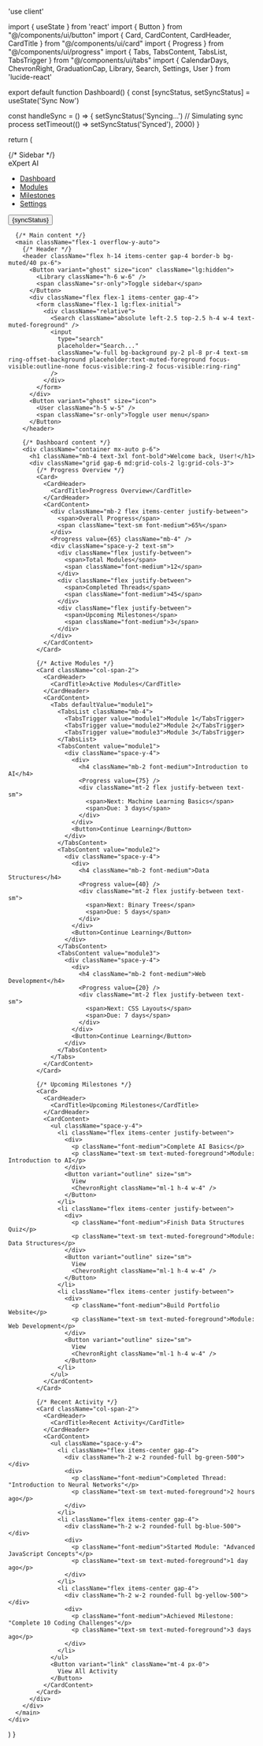 'use client'

import { useState } from 'react'
import { Button } from "@/components/ui/button"
import { Card, CardContent, CardHeader, CardTitle } from "@/components/ui/card"
import { Progress } from "@/components/ui/progress"
import { Tabs, TabsContent, TabsList, TabsTrigger } from "@/components/ui/tabs"
import { CalendarDays, ChevronRight, GraduationCap, Library, Search, Settings, User } from 'lucide-react'

export default function Dashboard() {
  const [syncStatus, setSyncStatus] = useState('Sync Now')

  const handleSync = () => {
    setSyncStatus('Syncing...')
    // Simulating sync process
    setTimeout(() => setSyncStatus('Synced'), 2000)
  }

  return (
    <div className="flex h-screen bg-background">
      {/* Sidebar */}
      <aside className="hidden w-64 border-r bg-muted/40 lg:block">
        <div className="flex h-full flex-col">
          <div className="flex h-14 items-center border-b px-4">
            <span className="text-lg font-semibold">eXpert AI</span>
          </div>
          <nav className="flex-1 overflow-y-auto p-2">
            <ul className="space-y-1">
              <li>
                <a className="flex items-center rounded-lg bg-primary px-4 py-2 text-primary-foreground" href="#">
                  <GraduationCap className="mr-2 h-5 w-5" />
                  Dashboard
                </a>
              </li>
              <li>
                <a className="flex items-center rounded-lg px-4 py-2 text-muted-foreground hover:bg-muted" href="#">
                  <Library className="mr-2 h-5 w-5" />
                  Modules
                </a>
              </li>
              <li>
                <a className="flex items-center rounded-lg px-4 py-2 text-muted-foreground hover:bg-muted" href="#">
                  <CalendarDays className="mr-2 h-5 w-5" />
                  Milestones
                </a>
              </li>
              <li>
                <a className="flex items-center rounded-lg px-4 py-2 text-muted-foreground hover:bg-muted" href="#">
                  <Settings className="mr-2 h-5 w-5" />
                  Settings
                </a>
              </li>
            </ul>
          </nav>
          <div className="border-t p-4">
            <Button className="w-full" onClick={handleSync}>
              {syncStatus}
            </Button>
          </div>
        </div>
      </aside>

      {/* Main content */}
      <main className="flex-1 overflow-y-auto">
        {/* Header */}
        <header className="flex h-14 items-center gap-4 border-b bg-muted/40 px-6">
          <Button variant="ghost" size="icon" className="lg:hidden">
            <Library className="h-6 w-6" />
            <span className="sr-only">Toggle sidebar</span>
          </Button>
          <div className="flex flex-1 items-center gap-4">
            <form className="flex-1 lg:flex-initial">
              <div className="relative">
                <Search className="absolute left-2.5 top-2.5 h-4 w-4 text-muted-foreground" />
                <input
                  type="search"
                  placeholder="Search..."
                  className="w-full bg-background py-2 pl-8 pr-4 text-sm ring-offset-background placeholder:text-muted-foreground focus-visible:outline-none focus-visible:ring-2 focus-visible:ring-ring"
                />
              </div>
            </form>
          </div>
          <Button variant="ghost" size="icon">
            <User className="h-5 w-5" />
            <span className="sr-only">Toggle user menu</span>
          </Button>
        </header>

        {/* Dashboard content */}
        <div className="container mx-auto p-6">
          <h1 className="mb-4 text-3xl font-bold">Welcome back, User!</h1>
          <div className="grid gap-6 md:grid-cols-2 lg:grid-cols-3">
            {/* Progress Overview */}
            <Card>
              <CardHeader>
                <CardTitle>Progress Overview</CardTitle>
              </CardHeader>
              <CardContent>
                <div className="mb-2 flex items-center justify-between">
                  <span>Overall Progress</span>
                  <span className="text-sm font-medium">65%</span>
                </div>
                <Progress value={65} className="mb-4" />
                <div className="space-y-2 text-sm">
                  <div className="flex justify-between">
                    <span>Total Modules</span>
                    <span className="font-medium">12</span>
                  </div>
                  <div className="flex justify-between">
                    <span>Completed Threads</span>
                    <span className="font-medium">45</span>
                  </div>
                  <div className="flex justify-between">
                    <span>Upcoming Milestones</span>
                    <span className="font-medium">3</span>
                  </div>
                </div>
              </CardContent>
            </Card>

            {/* Active Modules */}
            <Card className="col-span-2">
              <CardHeader>
                <CardTitle>Active Modules</CardTitle>
              </CardHeader>
              <CardContent>
                <Tabs defaultValue="module1">
                  <TabsList className="mb-4">
                    <TabsTrigger value="module1">Module 1</TabsTrigger>
                    <TabsTrigger value="module2">Module 2</TabsTrigger>
                    <TabsTrigger value="module3">Module 3</TabsTrigger>
                  </TabsList>
                  <TabsContent value="module1">
                    <div className="space-y-4">
                      <div>
                        <h4 className="mb-2 font-medium">Introduction to AI</h4>
                        <Progress value={75} />
                        <div className="mt-2 flex justify-between text-sm">
                          <span>Next: Machine Learning Basics</span>
                          <span>Due: 3 days</span>
                        </div>
                      </div>
                      <Button>Continue Learning</Button>
                    </div>
                  </TabsContent>
                  <TabsContent value="module2">
                    <div className="space-y-4">
                      <div>
                        <h4 className="mb-2 font-medium">Data Structures</h4>
                        <Progress value={40} />
                        <div className="mt-2 flex justify-between text-sm">
                          <span>Next: Binary Trees</span>
                          <span>Due: 5 days</span>
                        </div>
                      </div>
                      <Button>Continue Learning</Button>
                    </div>
                  </TabsContent>
                  <TabsContent value="module3">
                    <div className="space-y-4">
                      <div>
                        <h4 className="mb-2 font-medium">Web Development</h4>
                        <Progress value={20} />
                        <div className="mt-2 flex justify-between text-sm">
                          <span>Next: CSS Layouts</span>
                          <span>Due: 7 days</span>
                        </div>
                      </div>
                      <Button>Continue Learning</Button>
                    </div>
                  </TabsContent>
                </Tabs>
              </CardContent>
            </Card>

            {/* Upcoming Milestones */}
            <Card>
              <CardHeader>
                <CardTitle>Upcoming Milestones</CardTitle>
              </CardHeader>
              <CardContent>
                <ul className="space-y-4">
                  <li className="flex items-center justify-between">
                    <div>
                      <p className="font-medium">Complete AI Basics</p>
                      <p className="text-sm text-muted-foreground">Module: Introduction to AI</p>
                    </div>
                    <Button variant="outline" size="sm">
                      View
                      <ChevronRight className="ml-1 h-4 w-4" />
                    </Button>
                  </li>
                  <li className="flex items-center justify-between">
                    <div>
                      <p className="font-medium">Finish Data Structures Quiz</p>
                      <p className="text-sm text-muted-foreground">Module: Data Structures</p>
                    </div>
                    <Button variant="outline" size="sm">
                      View
                      <ChevronRight className="ml-1 h-4 w-4" />
                    </Button>
                  </li>
                  <li className="flex items-center justify-between">
                    <div>
                      <p className="font-medium">Build Portfolio Website</p>
                      <p className="text-sm text-muted-foreground">Module: Web Development</p>
                    </div>
                    <Button variant="outline" size="sm">
                      View
                      <ChevronRight className="ml-1 h-4 w-4" />
                    </Button>
                  </li>
                </ul>
              </CardContent>
            </Card>

            {/* Recent Activity */}
            <Card className="col-span-2">
              <CardHeader>
                <CardTitle>Recent Activity</CardTitle>
              </CardHeader>
              <CardContent>
                <ul className="space-y-4">
                  <li className="flex items-center gap-4">
                    <div className="h-2 w-2 rounded-full bg-green-500"></div>
                    <div>
                      <p className="font-medium">Completed Thread: "Introduction to Neural Networks"</p>
                      <p className="text-sm text-muted-foreground">2 hours ago</p>
                    </div>
                  </li>
                  <li className="flex items-center gap-4">
                    <div className="h-2 w-2 rounded-full bg-blue-500"></div>
                    <div>
                      <p className="font-medium">Started Module: "Advanced JavaScript Concepts"</p>
                      <p className="text-sm text-muted-foreground">1 day ago</p>
                    </div>
                  </li>
                  <li className="flex items-center gap-4">
                    <div className="h-2 w-2 rounded-full bg-yellow-500"></div>
                    <div>
                      <p className="font-medium">Achieved Milestone: "Complete 10 Coding Challenges"</p>
                      <p className="text-sm text-muted-foreground">3 days ago</p>
                    </div>
                  </li>
                </ul>
                <Button variant="link" className="mt-4 px-0">
                  View All Activity
                </Button>
              </CardContent>
            </Card>
          </div>
        </div>
      </main>
    </div>
  )
}